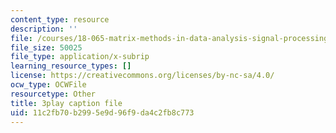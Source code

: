 ```yaml
---
content_type: resource
description: ''
file: /courses/18-065-matrix-methods-in-data-analysis-signal-processing-and-machine-learning-spring-2018/11c2fb70b2995e9d96f9da4c2fb8c773_Z_5uLqcwDgM.vtt
file_size: 50025
file_type: application/x-subrip
learning_resource_types: []
license: https://creativecommons.org/licenses/by-nc-sa/4.0/
ocw_type: OCWFile
resourcetype: Other
title: 3play caption file
uid: 11c2fb70-b299-5e9d-96f9-da4c2fb8c773
---
```

